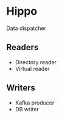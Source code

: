 # Hippo

Data dispatcher

## Readers

* Directory reader
* Virtual reader

## Writers

* Kafka producer
* DB writer
